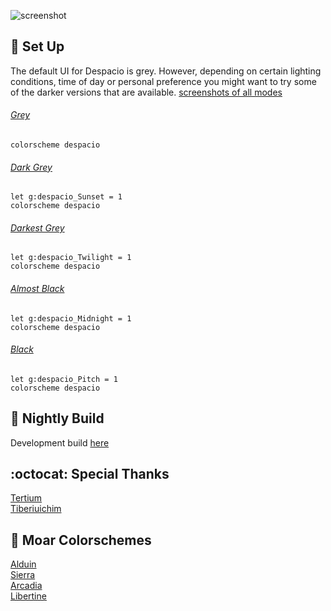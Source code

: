 ![screenshot](https://user-images.githubusercontent.com/11221489/33584154-db74655c-d912-11e7-9742-dabb563079ba.png)

:space_invader: Set Up
------
The default UI for Despacio is grey. However, depending on certain lighting conditions, time of day or personal preference you might want to try some of the darker versions that are available. [screenshots of all modes](https://github.com/AlessandroYorba/Despacio/issues/1)

###### [Grey](https://user-images.githubusercontent.com/11221489/33584154-db74655c-d912-11e7-9742-dabb563079ba.png)
```
colorscheme despacio
```

###### [Dark Grey](https://user-images.githubusercontent.com/11221489/33584181-08742092-d913-11e7-956e-43fc924d2495.png)
```
let g:despacio_Sunset = 1
colorscheme despacio 
```

###### [Darkest Grey](https://user-images.githubusercontent.com/11221489/33584196-1f75e3a2-d913-11e7-9a66-1f39c3de4a4e.png)
```
let g:despacio_Twilight = 1
colorscheme despacio 
```

###### [Almost Black](https://user-images.githubusercontent.com/11221489/33584220-393f7ca8-d913-11e7-97f5-c45d66dcb672.png)
```
let g:despacio_Midnight = 1
colorscheme despacio 
```

###### [Black](https://user-images.githubusercontent.com/11221489/33584251-59bf72a8-d913-11e7-9b77-f95c4b4755c2.png)
```
let g:despacio_Pitch = 1
colorscheme despacio 
```

:crescent_moon: Nightly Build
----------------------------
Development build [here](https://github.com/AlessandroYorba/Despacio/tree/nightly)

:octocat: Special Thanks
-----------------
[Tertium](https://github.com/tertium)<br>
[Tiberiuichim](https://github.com/tiberiuichim)<br>

:octopus: Moar Colorschemes
-------
[Alduin](https://github.com/AlessandroYorba/Alduin)<br>
[Sierra](https://github.com/AlessandroYorba/Sierra)<br>
[Arcadia](https://github.com/AlessandroYorba/Arcadia)<br>
[Libertine](https://github.com/AlessandroYorba/Libertine)<br>
